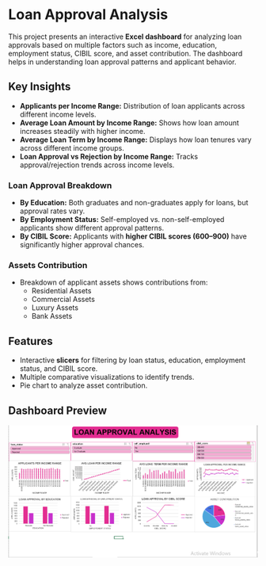 
# Loan Approval Analysis  

This project presents an interactive **Excel dashboard** for analyzing loan approvals based on multiple factors such as income, education, employment status, CIBIL score, and asset contribution. The dashboard helps in understanding loan approval patterns and applicant behavior.  

## Key Insights  

- **Applicants per Income Range:** Distribution of loan applicants across different income levels.  
- **Average Loan Amount by Income Range:** Shows how loan amount increases steadily with higher income.  
- **Average Loan Term by Income Range:** Displays how loan tenures vary across different income groups.  
- **Loan Approval vs Rejection by Income Range:** Tracks approval/rejection trends across income levels.  

### Loan Approval Breakdown  
- **By Education:** Both graduates and non-graduates apply for loans, but approval rates vary.  
- **By Employment Status:** Self-employed vs. non-self-employed applicants show different approval patterns.  
- **By CIBIL Score:** Applicants with **higher CIBIL scores (600–900)** have significantly higher approval chances.  

### Assets Contribution  
- Breakdown of applicant assets shows contributions from:  
  - Residential Assets  
  - Commercial Assets  
  - Luxury Assets  
  - Bank Assets  

## Features  

- Interactive **slicers** for filtering by loan status, education, employment status, and CIBIL score.  
- Multiple comparative visualizations to identify trends.  
- Pie chart to analyze asset contribution.  

## Dashboard Preview  

![Loan-Approval-Prediction-Analysis](loan_approval.png)  

